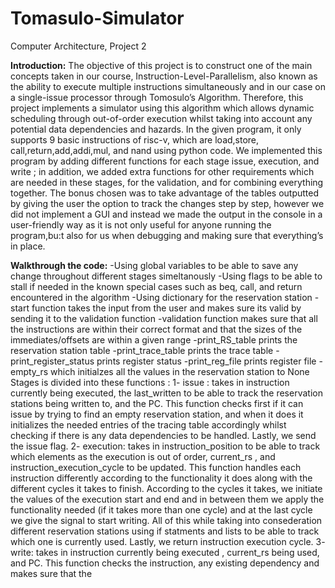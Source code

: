 # Tomasulo-Simulator
Computer Architecture, Project 2

**Introduction:**
The objective of this project is to construct one of the main concepts taken in our course, Instruction-Level-Parallelism, also known as the ability to execute multiple instructions simultaneously and in our case on a single-issue processor through Tomosulo’s Algorithm. Therefore, this project implements a simulator using this algorithm which allows dynamic scheduling through out-of-order execution whilst taking into account any potential data dependencies and hazards. In the given program,  it only supports 9 basic instructions of risc-v, which are load,store, call,return,add,addi,mul, and nand using python code. We implemented this program by adding different functions for each stage issue, execution, and write ; in addition, we added extra functions for other requirements which are needed in these stages, for the validation, and for combining everything together. The bonus chosen was to take advantage of the tables outputted by giving the user the option to track the changes step by step, however we did not implement a GUI and instead we made the output in the console in a user-friendly way as it is not only useful for anyone running the program,bu:t also for us when debugging and making sure that everything’s in place.

**Walkthrough the code:**
-Using global variables to be able to save any change throughout different stages simeltanously
-Using flags to be able to stall if needed in the known special cases such as beq, call, and return encountered in the algorithm
-Using dictionary for the reservation station
-start function takes the input from the user and makes sure its valid by sending it to the validation function
-validation function makes sure that all the instructions are within their correct format and that the sizes of the immediates/offsets are within a given range
-print_RS_table prints the reservation station table
-print_trace_table prints the trace table
-print_register_status prints register status
-print_reg_file prints register file
-empty_rs which initialzes all the values in the reservation station to None
Stages is divided into these functions : 
1- issue : takes in instruction currently being executed, the last_written to be able to track the reservation stations being written to, and the PC. This function checks first if it can issue by trying to find an empty reservation station, and when it does it initializes the needed entries of the tracing table accordingly whilst checking if there is any data dependencies to be handled. Lastly, we send the issue flag.
2- execution: takes in instruction_position to be able to track which elements as the execution is out of order, current_rs , and instruction_execution_cycle to be updated. This function handles each instruction differently according to the functionality it does along with the different cycles it takes to finish. According to the cycles it takes, we initiate the values of the execution start and end and in between them we apply the functionality needed (if it takes more than one cycle) and at the last cycle we give the signal to start writing. All of this while taking into consederation different reservation stations using if statments and lists to be able to track which one is currently used. Lastly, we return instruction execution cycle.
3- write: takes in instruction currently being executed , current_rs being used, and PC. This function checks the instruction, any existing dependency and makes sure that the

